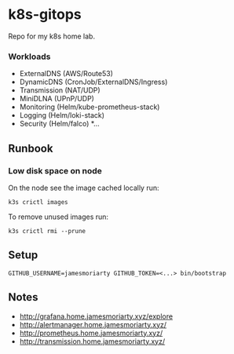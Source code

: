 # k8s-gitops

Repo for my k8s home lab.

### Workloads

* ExternalDNS (AWS/Route53)
* DynamicDNS (CronJob/ExternalDNS/Ingress)
* Transmission (NAT/UDP)
* MiniDLNA (UPnP/UDP)
* Monitoring (Helm/kube-prometheus-stack)
* Logging (Helm/loki-stack)
* Security (Helm/falco)
*...

## Runbook

### Low disk space on node

On the node see the image cached locally run:

```
k3s crictl images
```

To remove unused images run:

```
k3s crictl rmi --prune
```

## Setup

```
GITHUB_USERNAME=jamesmoriarty GITHUB_TOKEN=<...> bin/bootstrap
```

## Notes

- http://grafana.home.jamesmoriarty.xyz/explore
- http://alertmanager.home.jamesmoriarty.xyz/
- http://prometheus.home.jamesmoriarty.xyz/
- http://transmission.home.jamesmoriarty.xyz/
